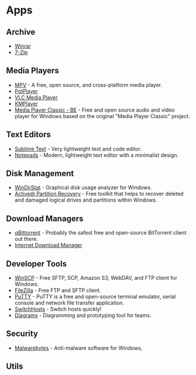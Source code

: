 # Apps

## Archive

- [Winrar](https://www.rarlab.com/)
- [7-Zip](https://www.7-zip.org/)

## Media Players

- [MPV](https://mpv.io/) - A free, open source, and cross-platform media player.
- [PotPlayer](https://potplayer.daum.net/)
- [VLC Media Player](https://www.videolan.org/vlc/)
- [KMPlayer](https://www.kmplayer.com/home)
- [Media Player Classic - BE](http://www.blackmagicdesign.com/products/davinciresolve) - Free and open source audio and
  video player for Windows based on the original "Media Player Classic" project.

## Text Editors

- [Sublime Text](https://www.sublimetext.com/) - Very lightweight text and code editor.
- [Notepads](https://www.notepadsapp.com/) - Modern, lightweight text editor with a minimalist design.

## Disk Management

- [WinDirStat](https://windirstat.net/) - Graphical disk usage analyzer for Windows.
- [Active@ Partition Recovery](https://www.partition-recovery.com/index.html) - Free toolkit that helps to recover
  deleted and damaged logical drives and partitions within Windows.

## Download Managers

- [qBittorrent](https://www.qbittorrent.org/) - Probably the safest free and open-source BitTorrent client out there.
- [Internet Download Manager](https://www.internetdownloadmanager.com/)

## Developer Tools

- [WinSCP](https://winscp.net/eng/download.php) - Free SFTP, SCP, Amazon S3, WebDAV, and FTP client for Windows.
- [FileZilla](https://www.iterm2.com/) - Free FTP and SFTP client.
- [PuTTY](https://www.putty.org/) - PuTTY is a free and open-source terminal emulator, serial console and network file
  transfer application.
- [SwitchHosts](https://github.com/oldj/SwitchHosts) - Switch hosts quickly!
- [Diagrams](https://www.diagrams.net/) - Diagramming and prototyping tool for teams.

## Security

- [Malwarebytes](https://www.qbittorrent.org/) - Anti-malware software for Windows,

## Utils
